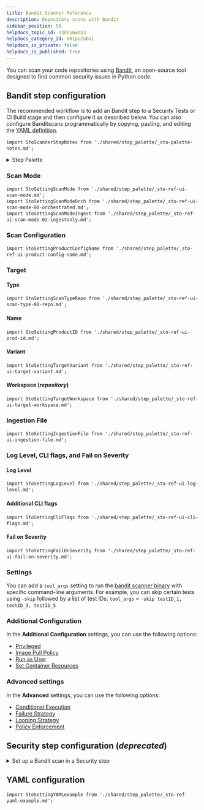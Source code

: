 ```yaml
---
title: Bandit Scanner Reference
description: Repository scans with Bandit
sidebar_position: 50
helpdocs_topic_id: n3dcx6wzb3
helpdocs_category_id: m01pu2ubai
helpdocs_is_private: false
helpdocs_is_published: true
---
```


You can scan your code repositories using [Bandit](https://github.com/PyCQA/bandit), an open-source tool designed to find common security issues in Python code. 


<!-- START step-palette-config ----------------------------------------------------------------------------- -->

## Bandit step configuration

The recommended workflow is to add an Bandit step to a Security Tests or CI Build stage and then configure it as described below. You can also configure Banditscans programmatically by copying, pasting, and editing the [YAML definition](#yaml-configuration). 

```mdx-code-block
import StoScannerStepNotes from './shared/step_palette/_sto-palette-notes.md';
```

<StoScannerStepNotes />

<details>
    <summary>Step Palette</summary>

![](static/step-palette-00.png) 

</details>


### Scan Mode

```mdx-code-block
import StoSettingScanMode from './shared/step_palette/_sto-ref-ui-scan-mode.md';
import StoSettingScanModeOrch from './shared/step_palette/_sto-ref-ui-scan-mode-00-orchestrated.md';
import StoSettingScanModeIngest from './shared/step_palette/_sto-ref-ui-scan-mode-02-ingestonly.md';
```

<StoSettingScanMode />
<StoSettingScanModeOrch />
<StoSettingScanModeIngest />

<!-- ============================================================================= -->
<a name="scan-config"></a>

### Scan Configuration

```mdx-code-block
import StoSettingProductConfigName from './shared/step_palette/_sto-ref-ui-product-config-name.md';
```

<StoSettingProductConfigName />


### Target


<!-- ============================================================================= -->
<a name="target-type"></a>

#### Type

```mdx-code-block
import StoSettingScanTypeRepo from './shared/step_palette/_sto-ref-ui-scan-type-00-repo.md';
```


<StoSettingScanTypeRepo />


<!-- ============================================================================= -->
<a name="target-name"></a>

#### Name 

```mdx-code-block
import StoSettingProductID from './shared/step_palette/_sto-ref-ui-prod-id.md';
```

<StoSettingProductID />

<!-- ============================================================================= -->
<a name="target-variant"></a>

#### Variant

```mdx-code-block
import StoSettingTargetVariant from './shared/step_palette/_sto-ref-ui-target-variant.md';
```

<StoSettingTargetVariant  />

<!-- ============================================================================= -->
<a name="target-workspace"></a>

#### Workspace (_repository_)

```mdx-code-block
import StoSettingTargetWorkspace from './shared/step_palette/_sto-ref-ui-target-workspace.md';
```

<StoSettingTargetWorkspace  />



### Ingestion File

```mdx-code-block
import StoSettingIngestionFile from './shared/step_palette/_sto-ref-ui-ingestion-file.md';
```

<StoSettingIngestionFile  />




### Log Level, CLI flags, and Fail on Severity

<a name="log-level"></a>

#### Log Level

```mdx-code-block
import StoSettingLogLevel from './shared/step_palette/_sto-ref-ui-log-level.md';
```

<StoSettingLogLevel />

<a name="cli-flags"></a>

#### Additional CLI flags

```mdx-code-block
import StoSettingCliFlags from './shared/step_palette/_sto-ref-ui-cli-flags.md';
```

<StoSettingCliFlags />

<a name="fail-on-severity"></a>


#### Fail on Severity

```mdx-code-block
import StoSettingFailOnSeverity from './shared/step_palette/_sto-ref-ui-fail-on-severity.md';
```
<StoSettingFailOnSeverity />

### Settings

You can add a `tool_args` setting to run the [bandit scanner binary](https://pypi.org/project/bandit/1.0.1/) with specific command-line arguments. For example, you can skip certain tests using  `-skip` followed by a list of test IDs: `tool_args` = `-skip testID_1, testID_3, testID_5`


### Additional Configuration

In the **Additional Configuration** settings, you can use the following options:

* [Privileged](/docs/continuous-integration/ci-technical-reference/background-step-settings/#privileged)
* [Image Pull Policy](/docs/continuous-integration/ci-technical-reference/background-step-settings/#image-pull-policy)
* [Run as User](/docs/continuous-integration/ci-technical-reference/background-step-settings/#run-as-user)
* [Set Container Resources](/docs/continuous-integration/ci-technical-reference/background-step-settings/#set-container-resources)


### Advanced settings

In the **Advanced** settings, you can use the following options:

* [Conditional Execution](/docs/platform/pipelines/w_pipeline-steps-reference/step-skip-condition-settings/)
* [Failure Strategy](/docs/platform/pipelines/w_pipeline-steps-reference/step-failure-strategy-settings/)
* [Looping Strategy](/docs/platform/pipelines/looping-strategies-matrix-repeat-and-parallelism/)
* [Policy Enforcement](/docs/platform/Governance/Policy-as-code/harness-governance-overview)

<!-- END step-palette-config ----------------------------------------------------------------------------- -->


## Security step configuration (_deprecated_)
 

<details><summary>Set up a Bandit scan in a Security step</summary>

You can set up a Security step with [Bandit](https://bandit.readthedocs.io/en/latest/) to find common security issues in your Python code.


#### Scan policy types

STO supports the following policy\_type settings for Bandit:

* `orchestratedScan`  — A Security step in the pipeline runs the scan and ingests the results. This is the easiest to set up and supports scans with default or predefined settings.
* `ingestionOnly` — Run the scan in a Run step, or outside the pipeline, and then ingest the results. This is useful for advanced workflows that address specific security needs. See [Ingest scan results into an STO pipeline](/docs/security-testing-orchestration/use-sto/orchestrate-and-ingest/ingest-scan-results-into-an-sto-pipeline).

#### Required Settings

* `product_name` = `bandit`
* `scan_type` = `repository`
* `product_config_name` = `default` — Run a Bandit scan with the default settings.
* `repository_project` — The repository name. If you want to scan `https://github.com/my-github-account/codebaseAlpha`, for example, you would set this to `codebaseAlpha`.
* `repository_branch` — This tells Bandit the Git branch to scan. You can specify a hardcoded string or use the runtime variable [`<+codebase.branch>`](/docs/continuous-integration/use-ci/codebase-configuration/built-in-cie-codebase-variables-reference#manual-branch-build-expressions). This sets the branch based on the user input or trigger payload at runtime.
* `fail_on_severity` - See [Fail on Severity](#fail-on-severity).

```mdx-code-block
import StoLegacyIngest from './shared/legacy/_sto-ref-legacy-ingest.md';
```

<StoLegacyIngest />

</details>



## YAML configuration

```mdx-code-block
import StoSettingYAMLexample from './shared/step_palette/_sto-ref-yaml-example.md';
```

<StoSettingYAMLexample />


